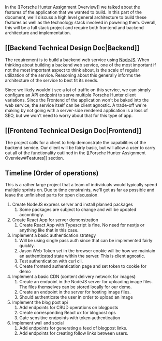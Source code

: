 In the [[Porsche Hunter Assignment Overview]] we talked about the features of the application that we wanted to build. In this part of the document, we'll discuss a high level general architecture to build these features as well as the technology stack involved in powering them. Overall, this will be a full stack project and require both frontend and backend architecture and implementation. 

## [[Backend Technical Design Doc|Backend]]
The requirement is to build a backend web service using [NodeJS](https://nodejs.org/en). When thinking about building a backend web service, one of the most important if not the most important aspect to think about, is the scale of regular utilization of the service. Reasoning about this generally informs the architecture of the service to best fit its needs.

Since we likely wouldn't see a lot of traffic on this service, we can simply configure an API endpoint to serve multiple Porsche Hunter client variations. Since the Frontend of the application won't be baked into the web service, the service itself can be client agnostic. A trade-off we're making by not going with a server-side rendered application is a loss of SEO, but we won't need to worry about that for this type of app.

## [[Frontend Technical Design Doc|Frontend]]
The project calls for a client to help demonstrate the capabilities of the backend service. Our client will be fairly basic, but will allow a user to carry out all of the functionality outlined in the [[Porsche Hunter Assignment Overview#Features]] section.

## Timeline (Order of operations)
This is a rather large project that a team of individuals would typically spend multiple sprints on. Due to time constraints, we'll get as far as possible and leave the unfinished parts for open discussion.

1. Create NodeJS express server and install planned packages
	1. Some packages are subject to change and will be updated accordingly.
2. Create React App for server demonstration
	1. Create React App with Typescript is fine. No need for nextjs or anything like that in this case.
3. Implement a basic authentication strategy
	1. Will be using single pass auth since that can be implemented fairly quickly.
	2. Jason Web Token set in the browser cookie will be how we maintain an authenticated state within the server. This is client agnostic.
	3. Test authentication with curl cli.
	4. Create frontend authentication page and set token to cookie for demo
4. Implement a basic CDN (content delivery network for images)
	1. Create an endpoint in the NodeJS server for uploading image files. The files themselves can be stored locally for our demo.
	2. Create an endpoint in the server for hosting image files.
	3. Should authenticate the user in order to upload an image
5. Implement the blog post api
	1. Add endpoints for CRUD operations on blogposts
	2. Create corresponding React ux for blogpost ops
	3. Gate sensitive endpoints with token authentication
6. Implement wall and social
	1. Add endpoints for generating a feed of blogpost links.
	2. Add endpoints for creating follow links between users.